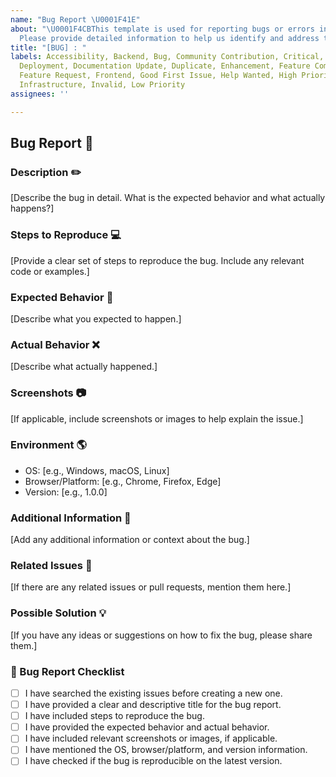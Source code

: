 ```yaml
---
name: "Bug Report \U0001F41E"
about: "\U0001F4CBThis template is used for reporting bugs or errors in the project.
  Please provide detailed information to help us identify and address the issue effectively."
title: "[BUG] : "
labels: Accessibility, Backend, Bug, Community Contribution, Critical, Data Management,
  Deployment, Documentation Update, Duplicate, Enhancement, Feature Compatibility,
  Feature Request, Frontend, Good First Issue, Help Wanted, High Priority, In Progress,
  Infrastructure, Invalid, Low Priority
assignees: ''

---
```


## Bug Report :bug:

### Description :pencil2:
[Describe the bug in detail. What is the expected behavior and what actually happens?]

### Steps to Reproduce :computer:
[Provide a clear set of steps to reproduce the bug. Include any relevant code or examples.]

### Expected Behavior :thinking:
[Describe what you expected to happen.]

### Actual Behavior :x:
[Describe what actually happened.]

### Screenshots :camera:
[If applicable, include screenshots or images to help explain the issue.]

### Environment :earth_americas:
- OS: [e.g., Windows, macOS, Linux]
- Browser/Platform: [e.g., Chrome, Firefox, Edge]
- Version: [e.g., 1.0.0]

### Additional Information :memo:
[Add any additional information or context about the bug.]

### Related Issues :link:
[If there are any related issues or pull requests, mention them here.]

### Possible Solution :bulb:
[If you have any ideas or suggestions on how to fix the bug, please share them.]

### 🐞 Bug Report Checklist
- [ ] I have searched the existing issues before creating a new one.
- [ ] I have provided a clear and descriptive title for the bug report.
- [ ] I have included steps to reproduce the bug.
- [ ] I have provided the expected behavior and actual behavior.
- [ ] I have included relevant screenshots or images, if applicable.
- [ ] I have mentioned the OS, browser/platform, and version information.
- [ ] I have checked if the bug is reproducible on the latest version.

